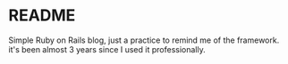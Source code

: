 # README

Simple Ruby on Rails blog, just a practice to remind me of the framework. it's been almost 3 years since I used it professionally.
